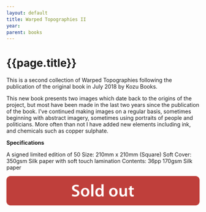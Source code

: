 ```yaml
---
layout: default
title: Warped Topographies II
year: 
parent: books
---
```


# {{page.title}}

This is a second collection of Warped Topographies following the publication of the original book in July 2018 by Kozu Books.

This new book presents two images which date back to the origins of the project, but most have been made in the last two years since the publication of the book. I’ve continued making images on a regular basis, sometimes beginning with abstract imagery, sometimes using portraits of people and politicians. More often than not I have added new elements including ink, and chemicals such as copper sulphate.

**Specifications**

A signed limited edition of 50 
Size: 210mm x 210mm (Square)
Soft Cover: 350gsm Silk paper with soft touch lamination
Contents: 36pp 170gsm Silk paper


![Sold Out](../assets/sold-out.svg "Sold Out")
